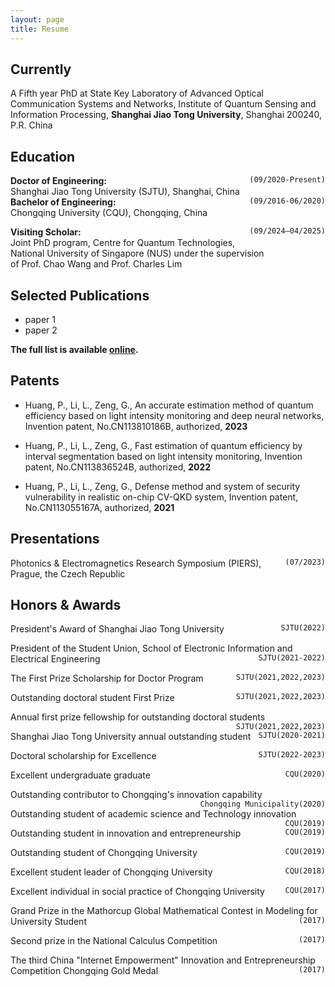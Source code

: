 ```yaml
---
layout: page
title: Resume 
---
```

## Currently

A Fifth year PhD at State Key Laboratory of Advanced Optical Communication Systems and Networks, Institute of Quantum Sensing and Information Processing, __Shanghai Jiao Tong University__, Shanghai 200240, P.R. China   

## Education

__Doctor of Engineering:__ <span style="float:right;">`(09/2020-Present)`</span>     
Shanghai Jiao Tong University (SJTU), Shanghai, China    
​
__Bachelor of Engineering:__ <span style="float:right;">`(09/2016-06/2020)`</span>     
Chongqing University (CQU), Chongqing, China     

__Visiting Scholar:__ <span style="float:right;">`(09/2024–04/2025)`</span>     
Joint PhD program, Centre for Quantum Technologies,    
National University of Singapore (NUS) under the supervision    
of Prof. Chao Wang and Prof. Charles Lim    

## Selected Publications

- paper 1
- paper 2

__The full list is available [online](https://www.researchgate.net/profile/Lang-Li-14).__

## Patents

- Huang, P., Li, L., Zeng, G., An accurate estimation method of quantum efficiency based on light intensity monitoring and deep neural networks, Invention patent, No.CN113810186B, authorized, __2023__

- Huang, P., Li, L., Zeng, G., Fast estimation of quantum efficiency by interval segmentation based on light intensity monitoring, Invention patent, No.CN113836524B, authorized, __2022__

- Huang, P., Li, L., Zeng, G., Defense method and system of security vulnerability in realistic on-chip CV-QKD system, Invention patent, No.CN113055167A, authorized, __2021__

## Presentations

Photonics & Electromagnetics Research Symposium (PIERS), <span style="float:right;">`(07/2023)`</span>    
Prague, the Czech Republic

## Honors & Awards

President's Award of Shanghai Jiao Tong University <span style="float:right;">`SJTU(2022)`</span>     

President of the Student Union, School of Electronic Information and Electrical Engineering <span style="float:right;">`SJTU(2021-2022)`</span>    

The First Prize Scholarship for Doctor Program <span style="float:right;">`SJTU(2021,2022,2023)`</span>    

Outstanding doctoral student First Prize <span style="float:right;">`SJTU(2021,2022,2023)`</span>    

Annual first prize fellowship for outstanding doctoral students <span style="float:right;">`SJTU(2021,2022,2023)`</span>     

Shanghai Jiao Tong University annual outstanding student <span style="float:right;">`SJTU(2020-2021)`</span>    

Doctoral scholarship for Excellence <span style="float:right;">`SJTU(2022-2023)`</span>    

Excellent undergraduate graduate <span style="float:right;">`CQU(2020)`</span>    

Outstanding contributor to Chongqing's innovation capability <span style="float:right;">`Chongqing Municipality(2020)`</span>     

Outstanding student of academic science and Technology innovation <span style="float:right;">`CQU(2019)`</span>    

Outstanding student in innovation and entrepreneurship <span style="float:right;">`CQU(2019)`</span>     

Outstanding student of Chongqing University <span style="float:right;">`CQU(2019)`</span>     

Excellent student leader of Chongqing University <span style="float:right;">`CQU(2018)`</span>      

Excellent individual in social practice of Chongqing University <span style="float:right;">`CQU(2017)`</span>     

Grand Prize in the Mathorcup Global Mathematical Contest in Modeling for University Student <span style="float:right;">`(2017)`</span>     

Second prize in the National Calculus Competition <span style="float:right;">`(2017)`</span>     

The third China "Internet Empowerment" Innovation and Entrepreneurship Competition Chongqing Gold Medal <span style="float:right;">`(2017)`</span>    

